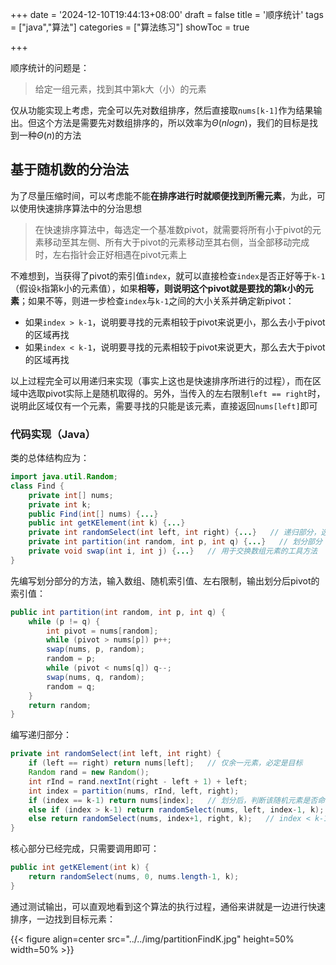 +++
date = '2024-12-10T19:44:13+08:00'
draft = false
title = '顺序统计'
tags = ["java","算法"]
categories = ["算法练习"]
showToc = true

+++

顺序统计的问题是：

> 给定一组元素，找到其中第k大（小）的元素

仅从功能实现上考虑，完全可以先对数组排序，然后直接取`nums[k-1]`作为结果输出。但这个方法是需要先对数组排序的，所以效率为$\Theta(nlogn)$，我们的目标是找到一种$\Theta(n)$的方法

## 基于随机数的分治法

为了尽量压缩时间，可以考虑能不能**在排序进行时就顺便找到所需元素**，为此，可以使用快速排序算法中的分治思想

> 在快速排序算法中，每选定一个基准数pivot，就需要将所有小于pivot的元素移动至其左侧、所有大于pivot的元素移动至其右侧，当全部移动完成时，左右指针会正好相遇在pivot元素上

不难想到，当获得了pivot的索引值`index`，就可以直接检查`index`是否正好等于`k-1`（假设`k`指第k小的元素值），如果**相等，则说明这个pivot就是要找的第k小的元素**；如果不等，则进一步检查`index`与`k-1`之间的大小关系并确定新pivot：

- 如果`index > k-1`，说明要寻找的元素相较于pivot来说更小，那么去小于pivot的区域再找
- 如果`index < k-1`，说明要寻找的元素相较于pivot来说更大，那么去大于pivot的区域再找

以上过程完全可以用递归来实现（事实上这也是快速排序所进行的过程），而在区域中选取pivot实际上是随机取得的。另外，当传入的左右限制`left == right`时，说明此区域仅有一个元素，需要寻找的只能是该元素，直接返回`nums[left]`即可

### 代码实现（Java）

类的总体结构应为：

```java
import java.util.Random;
class Find {
    private int[] nums;
    private int k;
    public Find(int[] nums) {...}
    public int getKElement(int k) {...}
    private int randomSelect(int left, int right) {...}   // 递归部分，选取随机数、划分后判断
    private int partition(int random, int p, int q) {...}   // 划分部分
    private void swap(int i, int j) {...}   // 用于交换数组元素的工具方法
}
```

先编写划分部分的方法，输入数组、随机索引值、左右限制，输出划分后pivot的索引值：

 ```java
 public int partition(int random, int p, int q) {
     while (p != q) {
         int pivot = nums[random];
         while (pivot > nums[p]) p++;
         swap(nums, p, random);
         random = p;
         while (pivot < nums[q]) q--;
         swap(nums, q, random);
         random = q;
     }
     return random;
 }
 ```

编写递归部分：

```java
private int randomSelect(int left, int right) {
    if (left == right) return nums[left];   // 仅余一元素，必定是目标
    Random rand = new Random();
    int rInd = rand.nextInt(right - left + 1) + left;
    int index = partition(nums, rInd, left, right);
    if (index == k-1) return nums[index];   // 划分后，判断该随机元素是否命中
    else if (index > k-1) return randomSelect(nums, left, index-1, k);   // index > k-1，去index左侧划分
    else return randomSelect(nums, index+1, right, k);   // index < k-1，去index右侧划分
}
```

核心部分已经完成，只需要调用即可：

```java
public int getKElement(int k) {
    return randomSelect(nums, 0, nums.length-1, k);
}
```

通过测试输出，可以直观地看到这个算法的执行过程，通俗来讲就是一边进行快速排序，一边找到目标元素：

{{< figure align=center src="../../img/partitionFindK.jpg" height=50% width=50% >}}
